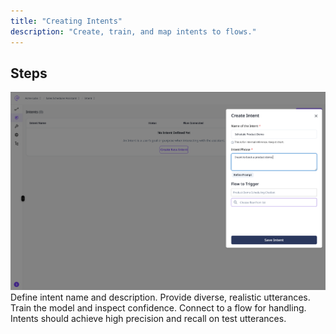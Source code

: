 ```yaml
---
title: "Creating Intents"
description: "Create, train, and map intents to flows."
---
```


## Steps
<Frame>
  <img src="/CreateIntent.png" alt="Intents" />
</Frame>

<Steps>
  <Step title="Create intent">
    Define intent name and description.
  </Step>
  <Step title="Add examples">
    Provide diverse, realistic utterances.
  </Step>
  <Step title="Train and review">
    Train the model and inspect confidence.
  </Step>
  <Step title="Map to flow">
    Connect to a flow for handling.
  </Step>
</Steps>

<Check>
  Intents should achieve high precision and recall on test utterances.
</Check>